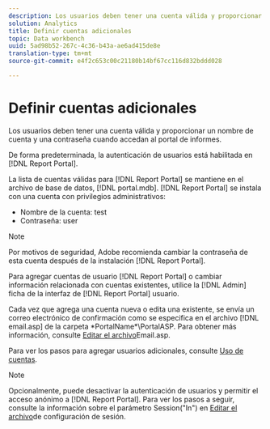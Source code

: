 ```yaml
---
description: Los usuarios deben tener una cuenta válida y proporcionar un nombre de cuenta y una contraseña cuando accedan al portal de informes.
solution: Analytics
title: Definir cuentas adicionales
topic: Data workbench
uuid: 5ad98b52-267c-4c36-b43a-ae6ad415de8e
translation-type: tm+mt
source-git-commit: e4f2c653c00c21180b14bf67cc116d832bddd028

---
```



# Definir cuentas adicionales

Los usuarios deben tener una cuenta válida y proporcionar un nombre de cuenta y una contraseña cuando accedan al portal de informes.

De forma predeterminada, la autenticación de usuarios está habilitada en [!DNL Report Portal].

La lista de cuentas válidas para [!DNL Report Portal] se mantiene en el archivo de base de datos, [!DNL portal.mdb]. [!DNL Report Portal] se instala con una cuenta con privilegios administrativos:

* Nombre de la cuenta: test
* Contraseña: user

>[!NOTE]
>
>Por motivos de seguridad, Adobe recomienda cambiar la contraseña de esta cuenta después de la instalación [!DNL Report Portal].

Para agregar cuentas de usuario [!DNL Report Portal] o cambiar información relacionada con cuentas existentes, utilice la [!DNL Admin] ficha de la interfaz de [!DNL Report Portal] usuario.

Cada vez que agrega una cuenta nueva o edita una existente, se envía un correo electrónico de confirmación como se especifica en el archivo [!DNL email.asp] de la carpeta \*PortalName*\PortalASP. Para obtener más información, consulte [Editar el archivo](../../../home/c-rpt-oview/c-install-rpt-port/t-email-file.md#task-d9f4f306d38e435aa7effab3d94f690b)Email.asp.

Para ver los pasos para agregar usuarios adicionales, consulte [Uso de cuentas](../../../home/c-rpt-oview/c-admin-rpt/c-work-accts/c-work-accts.md#concept-c933a1940bda4a3489d61d8af315e45d).

>[!NOTE]
>
>Opcionalmente, puede desactivar la autenticación de usuarios y permitir el acceso anónimo a [!DNL Report Portal]. Para ver los pasos a seguir, consulte la información sobre el parámetro Session(&quot;In&quot;) en [Editar el archivo](../../../home/c-rpt-oview/c-install-rpt-port/t-edit-sess-config-file.md#task-cf11c3a780bd4936afd3f64a6b30afc7)de configuración de sesión.


